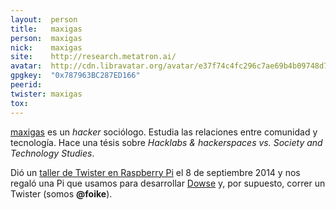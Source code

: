 ```yaml
---
layout:  person
title:   maxigas
person:  maxigas
nick:    maxigas
site:    http://research.metatron.ai/
avatar:  http://cdn.libravatar.org/avatar/e37f74c4fc296c7ae69b4b09748d7b4a
gpgkey:  "0x787963BC287ED166"
peerid:
twister: maxigas
tox:
---
```


[maxigas]({{page.site}}) es un _hacker_ sociólogo. Estudia las relaciones 
entre comunidad y tecnología.  Hace una tésis sobre _Hacklabs & hackerspaces vs. Society 
and Technology Studies_.

Dió un [taller de Twister en Raspberry Pi](/taller/twister-pi.html) el 8 de septiembre 
2014 y nos regaló una Pi que usamos para desarrollar [Dowse](http://dowse.equipment/) y, 
por supuesto, correr un Twister (somos **@foike**).


